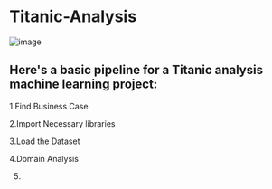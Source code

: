 # Titanic-Analysis
![image](https://github.com/Tanwar-12/Titanic-Analysis-/assets/110081008/3c21bd95-d573-4705-8a8a-56b40348656a)
## Here's a basic pipeline for a Titanic analysis machine learning project:
1.Find Business Case 

2.Import Necessary libraries

3.Load the Dataset 

4.Domain Analysis 

5. 

